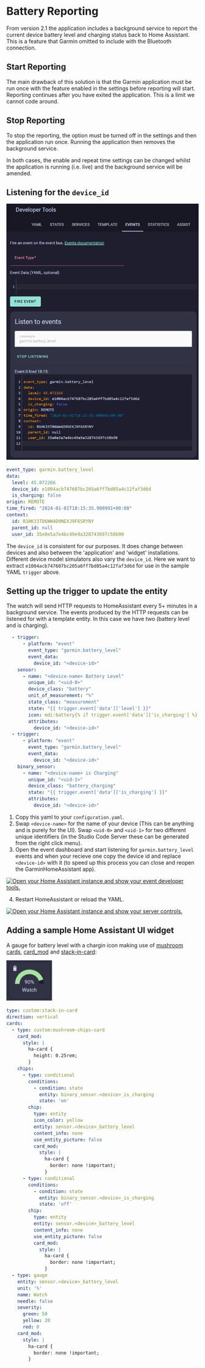 # Battery Reporting

From version 2.1 the application includes a background service to report the current device battery level and charging status back to Home Assistant. This is a feature that Garmin omitted to include with the Bluetooth connection.

## Start Reporting

The main drawback of this solution is that the Garmin application must be run once with the feature enabled in the settings before reporting will start. Reporting continues after you have exited the application. This is a limit we cannot code around.

## Stop Reporting

To stop the reporting, the option must be turned off in the settings and then the application run once. Running the application then removes the background service.

In both cases, the enable and repeat time settings can be changed whilst the application is running (i.e. live) and the background service will be amended.

## Listening for the `device_id`

<img src="images/Battery_Event_Screenshot.png" width="600" title="Listening for battery events"/>

```yaml
event_type: garmin.battery_level
data:
  level: 45.072266
  device_id: e1004acb747607bc205a6ff7bd05a4c12faf3d6d
  is_charging: false
origin: REMOTE
time_fired: "2024-01-01T18:15:35.900991+00:00"
context:
  id: 01HK33T06WW4D9NEXJ9F6SRYNY
  parent_id: null
  user_id: 35e0e5a7e4bc49e9a328743697c58b90
```

The `device_id` is consistent for our purposes. It does change between devices and also between the 'application' and 'widget' installations. Different device model simulators also vary the `device_id`. Here we want to extract `e1004acb747607bc205a6ff7bd05a4c12faf3d6d` for use in the sample YAML `trigger` above.

## Setting up the trigger to update the entity

The watch will send HTTP requests to HomeAssistant every 5+ minutes in a background service. The events produced by the HTTP requests can be listened for with a template entity. In this case we have two (battery level and is charging).

```yaml
  - trigger:
      - platform: "event"
        event_type: "garmin.battery_level"
        event_data:
          device_id: "<device-id>"
    sensor:
      - name: "<device-name> Battery Level"
        unique_id: "<uid-0>"
        device_class: "battery"
        unit_of_measurement: "%"
        state_class: "measurement"
        state: "{{ trigger.event['data']['level'] }}"
        icon: mdi:battery{% if trigger.event['data']['is_charging'] %}-charging{% endif %}{% if 0 < (trigger.event['data']['level'] | float / 10 ) | round(0) * 10 < 100 %}-{{ (trigger.event['data']['level'] | float / 10 ) | round(0) * 10 }}{% else %}{% if (trigger.event['data']['level'] | float / 10 ) | round(0) * 10 == 0 %}-outline{% else %}{% if trigger.event['data']['is_charging'] %}-100{% endif %}{% endif %}{% endif %}
        attributes:
          device_id: "<device-id>"
  - trigger:
      - platform: "event"
        event_type: "garmin.battery_level"
        event_data:
          device_id: "<device-id>"
    binary_sensor:
      - name: "<device-name> is Charging"
        unique_id: "<uid-1>"
        device_class: "battery_charging"
        state: "{{ trigger.event['data']['is_charging'] }}"
        attributes:
          device_id: "<device-id>"
```

1. Copy this yaml to your `configuration.yaml`.
2. Swap `<device-name>` for the name of your device (This can be anything and is purely for the UI). Swap `<uid-0>` and `<uid-1>` for two different unique identifiers (in the Studio Code Server these can be generated from the right click menu).
3. Open the event dashboard and start listening for `garmin.battery_level` events and when your recieve one copy the device id and replace `<device-id>` with it (to speed up this process you can close and reopen the GarminHomeAssistant app).

[![Open your Home Assistant instance and show your event developer tools.](https://my.home-assistant.io/badges/developer_events.svg)](https://my.home-assistant.io/redirect/developer_events/)

4. Restart HomeAssistant or reload the YAML.

[![Open your Home Assistant instance and show your server controls.](https://my.home-assistant.io/badges/server_controls.svg)](https://my.home-assistant.io/redirect/server_controls/)

## Adding a sample Home Assistant UI widget

A gauge for battery level with a chargin icon making use of [mushroom cards](https://github.com/piitaya/lovelace-mushroom), [card_mod](https://github.com/thomasloven/lovelace-card-mod) and [stack-in-card](https://github.com/custom-cards/stack-in-card):

<img src="images/Battery_Guage_Screenshot.png" width="120" title="Battery Guage"/>

```yaml
type: custom:stack-in-card
direction: vertical
cards:
  - type: custom:mushroom-chips-card
    card_mod:
      style: |
        ha-card {
          height: 0.25rem;
        }
    chips:
      - type: conditional
        conditions:
          - condition: state
            entity: binary_sensor.<device>_is_charging
            state: 'on'
        chip:
          type: entity
          icon_color: yellow
          entity: sensor.<device>_battery_level
          content_info: none
          use_entity_picture: false
          card_mod:
            style: |
              ha-card {
                border: none !important;
              }
      - type: conditional
        conditions:
          - condition: state
            entity: binary_sensor.<device>_is_charging
            state: 'off'
        chip:
          type: entity
          entity: sensor.<device>_battery_level
          content_info: none
          use_entity_picture: false
          card_mod:
            style: |
              ha-card {
                border: none !important;
              }
  - type: gauge
    entity: sensor.<device>_battery_level
    unit: '%'
    name: Watch
    needle: false
    severity:
      green: 50
      yellow: 20
      red: 0
    card_mod:
      style: |
        ha-card {
          border: none !important;
        }
```
